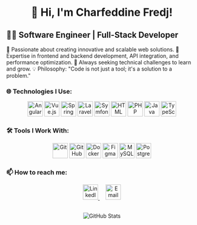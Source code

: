 <div align="center">
  
#  👋 Hi, I'm Charfeddine Fredj!

</div>

## 👨‍💻 **Software Engineer | Full-Stack Developer**  
<div>
🚀 Passionate about creating innovative and scalable web solutions. 
🔧 Expertise in frontend and backend development, API integration, and performance optimization. 
🎯 Always seeking technical challenges to learn and grow. 
💡 Philosophy: "Code is not just a tool; it's a solution to a problem."
</div>


### 🌐 **Technologies I Use:**
<div align="center">
  <img src="https://cdn.jsdelivr.net/gh/devicons/devicon/icons/angularjs/angularjs-original.svg" alt="Angular" width="40" height="40"/>
  <img src="https://cdn.jsdelivr.net/gh/devicons/devicon/icons/vuejs/vuejs-original.svg" alt="Vue.js" width="40" height="40"/>
  <img src="https://cdn.jsdelivr.net/gh/devicons/devicon/icons/spring/spring-original.svg" alt="Spring Boot" width="40" height="40"/>
  <img src="https://cdn.jsdelivr.net/gh/devicons/devicon/icons/laravel/laravel-original.svg" alt="Laravel" height="40"/>
  <img src="https://cdn.jsdelivr.net/gh/devicons/devicon/icons/symfony/symfony-original.svg" alt="Symfony" width="40" height="40"/>
  <img src="https://cdn.jsdelivr.net/gh/devicons/devicon/icons/html5/html5-original.svg" alt="HTML" width="40" height="40"/>
  <img src="https://cdn.jsdelivr.net/gh/devicons/devicon/icons/php/php-original.svg" alt="PHP" width="40" height="40"/>
  <img src="https://cdn.jsdelivr.net/gh/devicons/devicon/icons/java/java-original.svg" alt="Java" width="40" height="40"/>
  <img src="https://cdn.jsdelivr.net/gh/devicons/devicon/icons/typescript/typescript-original.svg" alt="TypeScript" width="40" height="40"/>
</div>


### 🛠️ **Tools I Work With:**
<div align="center">
  <img src="https://cdn.jsdelivr.net/gh/devicons/devicon/icons/git/git-original.svg" alt="Git" width="40" height="40"/>
  <img src="https://cdn.jsdelivr.net/gh/devicons/devicon/icons/github/github-original.svg" alt="GitHub" width="40" height="40"/>
  <img src="https://cdn.jsdelivr.net/gh/devicons/devicon/icons/docker/docker-original.svg" alt="Docker" width="40" height="40"/>
  <img src="https://cdn.jsdelivr.net/gh/devicons/devicon/icons/figma/figma-original.svg" alt="Figma" width="40" height="40"/>
  <img src="https://cdn.jsdelivr.net/gh/devicons/devicon/icons/mysql/mysql-original.svg" alt="MySQL" width="40" height="40"/>
  <img src="https://cdn.jsdelivr.net/gh/devicons/devicon/icons/postgresql/postgresql-original.svg" alt="PostgreSQL" width="40" height="40"/>
</div>



### 📫 **How to reach me:**  
<div align="center">
  <a href="https://www.linkedin.com/in/charfeddine-fredj-b30635141/" target="_blank">
    <img src="https://github.com/user-attachments/assets/86b458fe-3d62-4ea8-99e7-e8a2c0868941" alt="LinkedIn" width="40" height="40" />
  </a>
  &nbsp; &nbsp;
  <a href="https://mail.google.com/mail/u/0/#inbox?compose=CllgCHrglzjNBpFhwDVqmRMTLhFdVfQHlRpdbvxbkHrSvqlpxwWzvSgwjcRNTMdsQfZGlbggLLq">
    <img src="https://cdn-icons-png.flaticon.com/512/732/732200.png" alt="Email" width="40" height="40" />
  </a>
</div>
&nbsp;&nbsp;
<div align="center">

  ![GitHub Stats](https://github-readme-stats.vercel.app/api?username=CharfeddineFredj&show_icons=true&count_private=true&hide=prs&theme=transparent)

</div>


